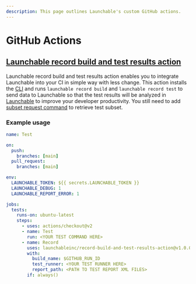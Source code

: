 ```yaml
---
description: This page outlines Launchable's custom GitHub actions.
---
```


# GitHub Actions

## [Launchable record build and test results action](https://github.com/marketplace/actions/record-build-and-test-results-action)

Launchable record build and test results action enables you to integrate Launchable into your CI in simple way with less change. This action installs the [CLI](https://github.com/launchableinc/cli) and runs `launchable record build` and `launchable record test` to send data to Launchable so that the test results will be analyzed in [Launchable](https://www.launchableinc.com/) to improve your developer productivity. You still need to add [subset request command](https://docs.launchableinc.com/resources/cli-reference#subset) to retrieve test subset.

### Example usage

```yaml
name: Test

on:
  push:
    branches: [main]
  pull_request:
    branches: [main]

env:
  LAUNCHABLE_TOKEN: ${{ secrets.LAUNCHABLE_TOKEN }}
  LAUNCHABLE_DEBUG: 1
  LAUNCHABLE_REPORT_ERROR: 1

jobs:
  tests:
    runs-on: ubuntu-latest
    steps:
      - uses: actions/checkout@v2
      - name: Test
        run: <YOUR TEST COMMAND HERE>
      - name: Record
        uses: launchableinc/record-build-and-test-results-action@v1.0.0
        with:
          build_name: $GITHUB_RUN_ID
          test_runner: <YOUR TEST RUNNER HERE>
          report_path: <PATH TO TEST REPORT XML FILES>
        if: always()
```
